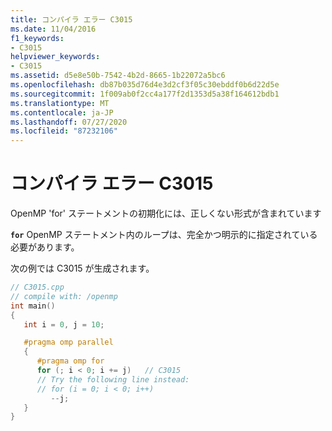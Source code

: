 ```yaml
---
title: コンパイラ エラー C3015
ms.date: 11/04/2016
f1_keywords:
- C3015
helpviewer_keywords:
- C3015
ms.assetid: d5e8e50b-7542-4b2d-8665-1b22072a5bc6
ms.openlocfilehash: db87b035d76d4e3d2cf3f05c30ebddf0b6d22d5e
ms.sourcegitcommit: 1f009ab0f2cc4a177f2d1353d5a38f164612bdb1
ms.translationtype: MT
ms.contentlocale: ja-JP
ms.lasthandoff: 07/27/2020
ms.locfileid: "87232106"
---
```

# <a name="compiler-error-c3015"></a>コンパイラ エラー C3015

OpenMP 'for' ステートメントの初期化には、正しくない形式が含まれています

**`for`** OpenMP ステートメント内のループは、完全かつ明示的に指定されている必要があります。

次の例では C3015 が生成されます。

```cpp
// C3015.cpp
// compile with: /openmp
int main()
{
   int i = 0, j = 10;

   #pragma omp parallel
   {
      #pragma omp for
      for (; i < 0; i += j)   // C3015
      // Try the following line instead:
      // for (i = 0; i < 0; i++)
         --j;
   }
}
```
